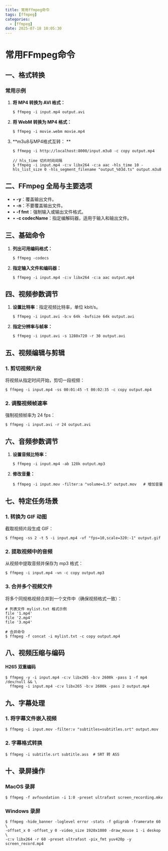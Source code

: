 ```yaml
---
title: 常用ffmpeg命令
tags: [ffmpeg]
categories:
  - [ffmpeg]
date: 2025-07-18 10:05:30
---
```


# 常用FFmpeg命令

## 一、格式转换

### 常用示例

1. **将 MP4 转换为 AVI 格式：**

   ```
   $ ffmpeg -i input.mp4 output.avi
   ```


2. **将 WebM 转换为 MP4 格式：**

   ```
   $ ffmpeg -i movie.webm movie.mp4
   ```
3. **m3u8与MP4格式互转： **

   ```
   $ ffmepg -i http://localhost:8000/input.m3u8 -c copy output.mp4
   
   // hls_time 切片时间间隔
   $ ffmpeg -i input.mp4 -c:v libx264 -c:a aac -hls_time 10 -hls_list_size 0 -hls_segment_filename "output_%03d.ts" output.m3u8
   ```
## 二、FFmpeg 全局与主要选项

- • **-y**：覆盖输出文件。
- • **-n**：不要覆盖输出文件。
- • **-f fmt**：强制输入或输出文件格式。
- • **-c codecName**：指定编解码器，适用于输入和输出文件。

## 三、基础命令

1. **列出可用编码格式：**

   ```
   $ ffmpeg -codecs
   ```

2. **指定输入文件和编码器：**

   ```
   $ ffmpeg -i input.mp4 -c:v libx264 -c:a aac output.mp4
   ```

## 四、视频参数调节

1. **设置比特率**：指定视频比特率，单位 kbit/s。

   ```
   $ ffmpeg -i input.avi -b:v 64k -bufsize 64k output.avi
   ```

2. **指定分辨率与帧率：**

   ```
   $ ffmpeg -i input.avi -s 1280x720 -r 30 output.avi
   ```

## 五、视频编辑与剪辑

### 1. 剪切视频片段

将视频从指定时间开始，剪切一段视频：

```
$ ffmpeg -i input.mp4 -ss 00:01:45 -t 00:02:35 -c copy output.mp4
```

### 2. 调整视频帧速率

强制视频帧率为 24 fps：

```
$ ffmpeg -i input.avi -r 24 output.avi
```

## 六、音频参数调节

1. **设置音频比特率：**

   ```
   $ ffmpeg -i input.mp4 -ab 128k output.mp3
   ```

2. **修改音量：**

   ```
   $ ffmpeg -i input.mov -filter:a "volume=1.5" output.mov   # 增加音量
   ```

## 七、特定任务场景

### 1. 转换为 GIF 动图

截取视频片段生成 GIF：

```
$ ffmpeg -ss 2 -t 5 -i input.mp4 -vf "fps=10,scale=320:-1" output.gif
```

### 2. 提取视频中的音频

 从视频中提取音频并保存为 mp3 格式：

   ```
   $ ffmpeg -i input.mp4 -vn -c copy output.mp3
   ```

### 3. 合并多个视频文件

将多个同规格视频合并到一个文件中（确保视频格式一致）：

```
# 列表文件 mylist.txt 格式示例
file '1.mp4'
file '2.mp4'
file '3.mp4'

# 合并命令
$ ffmpeg -f concat -i mylist.txt -c copy output.mp4
```

## 八、视频压缩与编码

#### H265 双重编码

```
$ ffmpeg -y -i input.mp4 -c:v libx265 -b:v 2600k -pass 1 -f mp4 /dev/null && \
  ffmpeg -i input.mp4 -c:v libx265 -b:v 2600k -pass 2 output.mp4
```

## 九、字幕处理

### 1. 将字幕文件嵌入视频

```
$ ffmpeg -i input.mov -filter:v "subtitles=subtitles.srt" output.mov
```

### 2. 字幕格式转换

```
$ ffmpeg -i subtitle.srt subtitle.ass  # SRT 转 ASS
```

## 十、录屏操作

### MacOS 录屏

```
$ ffmpeg -f avfoundation -i 1:0 -preset ultrafast screen_recording.mkv
```

### Windows 录屏

```
$ ffmpeg -hide_banner -loglevel error -stats -f gdigrab -framerate 60 \
-offset_x 0 -offset_y 0 -video_size 1920x1080 -draw_mouse 1 -i deskop \
-c:v libx264 -r 60 -preset ultrafast -pix_fmt yuv420p -y screen_record.mp4
```

